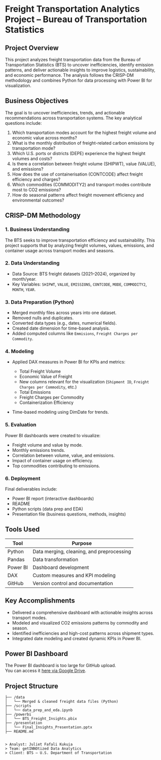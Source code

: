# Freight Transportation Analytics Project – Bureau of Transportation Statistics

## Project Overview

This project analyzes freight transportation data from the Bureau of Transportation Statistics (BTS) to uncover inefficiencies, identify emission patterns, and deliver actionable insights to improve logistics, sustainability, and economic performance. The analysis follows the CRISP-DM methodology and combines Python for data processing with Power BI for visualization.

## Business Objectives

The goal is to uncover inefficiencies, trends, and actionable recommendations across transportation systems. The key analytical questions include:

1. Which transportation modes account for the highest freight volume and economic value across months?
2. What is the monthly distribution of freight-related carbon emissions by transportation mode?
3. Which U.S. ports or districts (DEPE) experience the highest freight volumes and costs?
4. Is there a correlation between freight volume (SHIPWT), value (VALUE), and emissions?
5. How does the use of containerisation (CONTCODE) affect freight efficiency and charges?
6. Which commodities (COMMODITY2) and transport modes contribute most to CO2 emissions?
7. How do seasonal patterns affect freight movement efficiency and environmental outcomes?


## CRISP-DM Methodology

### 1. Business Understanding

The BTS seeks to improve transportation efficiency and sustainability. This project supports that by analyzing freight volumes, values, emissions, and container usage across transport modes and seasons.

### 2. Data Understanding

* Data Source: BTS freight datasets (2021–2024), organized by month/year.
* Key Variables: `SHIPWT`, `VALUE`, `EMISSIONS`, `CONTCODE`, `MODE`, `COMMODITY2`, `MONTH`, `YEAR`.

### 3. Data Preparation (Python)

* Merged monthly files across years into one dataset.
* Removed nulls and duplicates.
* Converted data types (e.g., dates, numerical fields).
* Created date dimension for time-based analysis.
* Added computed columns like `Emmisions`, `Freight Charges per Commodity`.

### 4. Modeling

* Applied DAX measures in Power BI for KPIs and metrics:

  * Total Freight Volume
  * Economic Value of Freight
  * New columns relevant for the visualization (`Shipment ID`, `Freight Charges per Commodity`, etc.)
  * Total Emissions
  * Freight Charges per Commodity
  * Containerization Efficiency
* Time-based modeling using DimDate for trends.

### 5. Evaluation

Power BI dashboards were created to visualize:

* Freight volume and value by mode.
* Monthly emissions trends.
* Correlation between volume, value, and emissions.
* Impact of container usage on efficiency.
* Top commodities contributing to emissions.

### 6. Deployment

Final deliverables include:

* Power BI report (interactive dashboards)
* README
* Python scripts (data prep and EDA)
* Presentation file (business questions, methods, insights)

## Tools Used

| Tool     | Purpose                                   |
| -------- | ----------------------------------------- |
| Python   | Data merging, cleaning, and preprocessing |
| Pandas   | Data transformation                       |
| Power BI | Dashboard development                     |
| DAX      | Custom measures and KPI modeling          |
| GitHub   | Version control and documentation         |

## Key Accomplishments

* Delivered a comprehensive dashboard with actionable insights across transport modes.
* Modeled and visualized CO2 emissions patterns by commodity and season.
* Identified inefficiencies and high-cost patterns across shipment types.
* Integrated date modeling and created dynamic KPIs in Power BI.

## Power BI Dashboard

The Power BI dashboard is too large for GitHub upload.  
You can access it [here via Google Drive](https://drive.google.com/file/d/1Hrq5qGbZOlQ-FiY4c_Lg8pnaJFNVCoSI/view?usp=drive_link).


## Project Structure

```
├── /data
│   └── Merged & cleaned freight data files (Python)
├── /scripts
│   └── data_prep_and_eda.ipynb
├── /powerbi
│   └── BTS_Freight_Insights.pbix
├── /presentation
│   └── Final_Insights_Presentation.pptx
├── README.md


> Analyst: Juliet Fafali Kukuia
> Team: getINNOtized Data Analytics  
> Client: BTS – U.S. Department of Transportation
